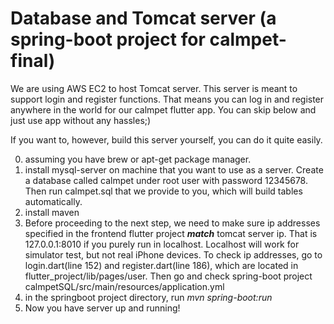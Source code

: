 # Database and Tomcat server (a spring-boot project for calmpet-final)
We are using AWS EC2 to host Tomcat server. This server is meant to support 
login and register functions. That means you can log in and register anywhere in the 
world for our calmpet flutter app. You can skip below and just use app without any hassles;)

If you want to, however, build this server yourself, you can do it quite easily.


0. assuming you have brew or apt-get package manager.
1. install mysql-server on machine that you want to use as a server.
Create a database called calmpet under root user with password 12345678. Then run calmpet.sql that we 
provide to you, which will build tables automatically. 
2. install maven
3. Before proceeding to the next step, we need to make sure ip addresses specified in the 
frontend flutter project **_match_** tomcat server ip. That is 127.0.0.1:8010 if you 
purely run in localhost. Localhost will work for simulator test, but not real iPhone devices.
To check ip addresses, go to login.dart(line 152) and register.dart(line 186), which are
located in flutter_project/lib/pages/user. Then go and check spring-boot project
calmpetSQL/src/main/resources/application.yml
4. in the springboot project directory,
run _mvn spring-boot:run_ 
5. Now you have server up and running! 
